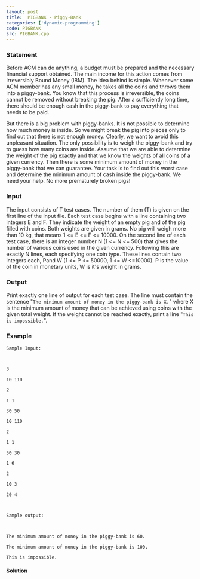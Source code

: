 ```yaml
---
layout: post
title:  PIGBANK - Piggy-Bank
categories: ['dynamic-programming']
code: PIGBANK
src: PIGBANK.cpp
---
```


### **Statement**

Before ACM can do anything, a budget must be prepared and the necessary
financial support obtained. The main income for this action comes from
Irreversibly Bound Money (IBM). The idea behind is simple. Whenever some ACM
member has any small money, he takes all the coins and throws them into a
piggy-bank. You know that this process is irreversible, the coins cannot be
removed without breaking the pig. After a sufficiently long time, there should
be enough cash in the piggy-bank to pay everything that needs to be paid.

But there is a big problem with piggy-banks. It is not possible to determine
how much money is inside. So we might break the pig into pieces only to find
out that there is not enough money. Clearly, we want to avoid this unpleasant
situation. The only possibility is to weigh the piggy-bank and try to guess
how many coins are inside. Assume that we are able to determine the weight of
the pig exactly and that we know the weights of all coins of a given currency.
Then there is some minimum amount of money in the piggy-bank that we can
guarantee. Your task is to find out this worst case and determine the minimum
amount of cash inside the piggy-bank. We need your help. No more prematurely
broken pigs!

### Input

The input consists of T test cases. The number of them (T) is given on the
first line of the input file. Each test case begins with a line containing two
integers E and F. They indicate the weight of an empty pig and of the pig
filled with coins. Both weights are given in grams. No pig will weigh more
than 10 kg, that means 1 <= E <= F <= 10000. On the second line of each test
case, there is an integer number N (1 <= N <= 500) that gives the number of
various coins used in the given currency. Following this are exactly N lines,
each specifying one coin type. These lines contain two integers each, Pand W
(1 <= P <= 50000, 1 <= W <=10000). P is the value of the coin in monetary
units, W is it's weight in grams.

### Output

Print exactly one line of output for each test case. The line must contain the
sentence "`The minimum amount of money in the piggy-bank is X.`" where X is
the minimum amount of money that can be achieved using coins with the given
total weight. If the weight cannot be reached exactly, print a line "`This is
impossible.`".

### Example

    
    
    Sample Input:
    
    3
    10 110
    2
    1 1
    30 50
    10 110
    2
    1 1
    50 30
    1 6
    2
    10 3
    20 4
    
    Sample output:
    
    The minimum amount of money in the piggy-bank is 60.
    The minimum amount of money in the piggy-bank is 100.
    This is impossible.
    



#### **Solution**



